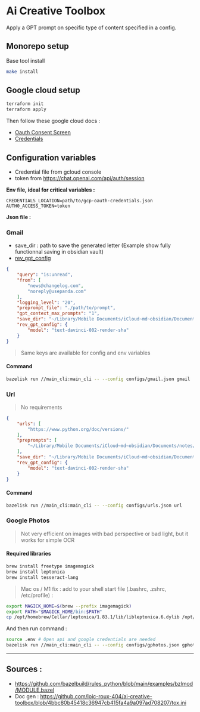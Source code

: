 # Ai Creative Toolbox

Apply a GPT prompt on specific type of content specified in a config.

## Monorepo setup

Base tool install

```bash
make install
```

## Google cloud setup

```bash
terraform init
terraform apply
```

Then follow these google cloud docs :
- [Oauth Consent Screen](https://developers.google.com/gmail/api/quickstart/python#configure_the_oauth_consent_screen)
- [Credentials](https://developers.google.com/gmail/api/quickstart/python#authorize_credentials_for_a_desktop_application)

## Configuration variables

- Credential file from gcloud console
- token from https://chat.openai.com/api/auth/session

**Env file, ideal for critical variables :**

```dotenv
CREDENTIALS_LOCATION=path/to/gcp-oauth-credentials.json
AUTH0_ACCESS_TOKEN=token
```

**Json file :**

### Gmail

- save_dir : path to save the generated letter (Example show fully functionnal saving in obsidian vault)
- [rev_gpt_config](https://github.com/acheong08/ChatGPT#--optional-configuration)


```json
{
    "query": "is:unread",
    "from": [
        "news@changelog.com",
        "noreply@usepanda.com"
    ],
    "logging_level": "20",
    "preprompt_file": "./path/to/prompt",
    "gpt_context_max_prompts": "1",
    "save_dir": "~/Library/Mobile Documents/iCloud~md~obsidian/Documents/notes/News",
    "rev_gpt_config": {
        "model": "text-davinci-002-render-sha"
    }
}
```

> Same keys are available for config and env variables

#### Command

```bash
bazelisk run //main_cli:main_cli -- --config configs/gmail.json gmail
```

### Url

> No requirements

```json
{
    "urls": [
        "https://www.python.org/doc/versions/"
    ],
    "preprompts": [
        "~/Library/Mobile Documents/iCloud~md~obsidian/Documents/notes/python-extract-version.md"
    ],
    "save_dir": "~/Library/Mobile Documents/iCloud~md~obsidian/Documents/courses/python",
    "rev_gpt_config": {
        "model": "text-davinci-002-render-sha"
    }
}

```

#### Command

```bash
bazelisk run //main_cli:main_cli -- --config configs/urls.json url
```

### Google Photos

> Not very efficient on images with bad perspective or bad light, but it works for simple OCR

#### Required libraries

```bash
brew install freetype imagemagick
brew install leptonica
brew install tesseract-lang
```

> Mac os / M1 fix : add to your shell start file (.bashrc, .zshrc, /etc/profile) :

```bash
export MAGICK_HOME=$(brew --prefix imagemagick)
export PATH="$MAGICK_HOME/bin:$PATH"
cp /opt/homebrew/Cellar/leptonica/1.83.1/lib/libleptonica.6.dylib /opt/homebrew/Cellar/leptonica/1.83.1/lib/liblept.5.dylib

```

And then run command :

```bash
source .env # Open api and google credentials are needed
bazelisk run //main_cli:main_cli -- --config configs/gphotos.json gphotos
```

---

## Sources :

- https://github.com/bazelbuild/rules_python/blob/main/examples/bzlmod/MODULE.bazel
- Doc gen : https://github.com/loic-roux-404/ai-creative-toolbox/blob/4bbc80b45418c36947cb415fa4a9a097ad708207/tox.ini
